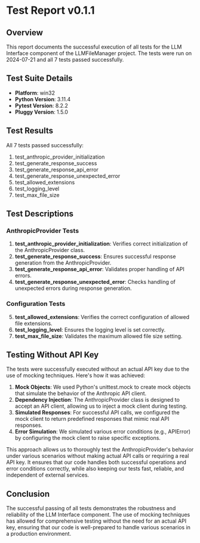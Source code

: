 # Test Report v0.1.1

## Overview
This report documents the successful execution of all tests for the LLM Interface component of the LLMFileManager project. The tests were run on 2024-07-21 and all 7 tests passed successfully.

## Test Suite Details
- **Platform**: win32
- **Python Version**: 3.11.4
- **Pytest Version**: 8.2.2
- **Pluggy Version**: 1.5.0

## Test Results
All 7 tests passed successfully:

1. test_anthropic_provider_initialization
2. test_generate_response_success
3. test_generate_response_api_error
4. test_generate_response_unexpected_error
5. test_allowed_extensions
6. test_logging_level
7. test_max_file_size

## Test Descriptions

### AnthropicProvider Tests
1. **test_anthropic_provider_initialization**: Verifies correct initialization of the AnthropicProvider class.
2. **test_generate_response_success**: Ensures successful response generation from the AnthropicProvider.
3. **test_generate_response_api_error**: Validates proper handling of API errors.
4. **test_generate_response_unexpected_error**: Checks handling of unexpected errors during response generation.

### Configuration Tests
5. **test_allowed_extensions**: Verifies the correct configuration of allowed file extensions.
6. **test_logging_level**: Ensures the logging level is set correctly.
7. **test_max_file_size**: Validates the maximum allowed file size setting.

## Testing Without API Key
The tests were successfully executed without an actual API key due to the use of mocking techniques. Here's how it was achieved:

1. **Mock Objects**: We used Python's unittest.mock to create mock objects that simulate the behavior of the Anthropic API client.
2. **Dependency Injection**: The AnthropicProvider class is designed to accept an API client, allowing us to inject a mock client during testing.
3. **Simulated Responses**: For successful API calls, we configured the mock client to return predefined responses that mimic real API responses.
4. **Error Simulation**: We simulated various error conditions (e.g., APIError) by configuring the mock client to raise specific exceptions.

This approach allows us to thoroughly test the AnthropicProvider's behavior under various scenarios without making actual API calls or requiring a real API key. It ensures that our code handles both successful operations and error conditions correctly, while also keeping our tests fast, reliable, and independent of external services.

## Conclusion
The successful passing of all tests demonstrates the robustness and reliability of the LLM Interface component. The use of mocking techniques has allowed for comprehensive testing without the need for an actual API key, ensuring that our code is well-prepared to handle various scenarios in a production environment.
